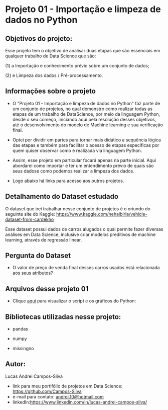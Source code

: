 # Projeto 01 - Importação e limpeza de dados no Python

## Objetivos do projeto:

Esse projeto tem o objetivo de analisar duas etapas que são essenciais em qualquer trabalho de Data Science que são:
 
(1) a Importação e conhecimento prévio sobre um conjunto de dados;

(2) e Limpeza dos dados / Pré-processamento.

## Informações sobre o projeto

- O "Projeto 01 - Importação e limpeza de dados no Python" faz parte de um conjunto de projetos, no qual demonstro como realizar todas as etapas de um trabalho de DataScience, por meio da linguagem Python, desde o seu começo, iniciando aqui pela resolução desses objetivos, até o desenvolvimento do modelo de Machine learning e sua verificação final.

- Optei por dividir em partes para tornar mais didático a sequência lógica das etapas e também para facilitar o acesso de etapas especificas por quem quiser observar como é realizada via linguagem Python.

- Assim, esse projeto em particular focará apenas na parte inicial. Aqui abordarei como importar e ter um entendimento prévio de quais são seus dadose como podemos realizar a limpeza dos dados.

- Logo abaixo há links para acesso aos outros projetos. 

## Detalhamento do Dataset estudado

O dataset que irei trabalhar nesse conjunto de projetos é o oriundo do seguinte site do Kaggle: https://www.kaggle.com/nehalbirla/vehicle-dataset-from-cardekho

Esse dataset possui dados de carros alugados o qual permite fazer diversas análises em Data Science, inclusive criar modelos preditivos de machine learning, através de regressão linear.

## Pergunta do Dataset

- O valor de preço de venda final desses carros usados está relacionada aos seus atributos?

## Arquivos desse projeto 01

- Clique [aqui](https://github.com/Campos-Silva/exploracao_de_dados_numericos_n_1/blob/main/exploracao_de_dados_numericos_n_1.ipynb) para visualizar o script e os gráficos do Python: 

## Bibliotecas utilizadas nesse projeto:

- pandas

- numpy

- missingno

## Autor:

Lucas Andrei Campos-Silva

- link para meu portifólio de projetos em Data Science: https://github.com/Campos-Silva
- e-mail para contato: andrei.10@hotmail.com
- linkedIn:https://www.linkedin.com/in/lucas-andrei-campos-silva/
